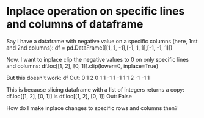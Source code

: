 
# Inplace operation on specific lines and columns of dataframe

Say I have a dataframe with negative value on a specific columns (here, 1rst and 2nd columns):
df = pd.DataFrame([[1, 1, -1],[-1, 1, 1],[-1, -1, 1]])

Now, I want to inplace clip the negative values to 0 on only specific lines and columns:
df.loc[[1, 2], [0, 1]].clip(lower=0, inplace=True)

But this doesn't work:
df
Out: 
   0  1  2
0  1  1 -1
1 -1  1  1
2 -1 -1  1

This is because slicing dataframe with a list of integers returns a copy:
df.loc[[1, 2], [0, 1]] is df.loc[[1, 2], [0, 1]]
Out: False

How do I make inplace changes to specific rows and columns then?

        